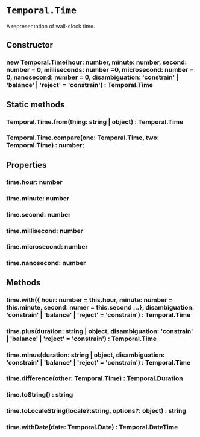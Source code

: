 # `Temporal.Time`

A representation of wall-clock time.

## Constructor

### new Temporal.Time(hour: number, minute: number, second: number = 0, milliseconds: number =0, microsecond: number = 0, nanosecond: number = 0, disambiguation: 'constrain' | 'balance' | 'reject' = 'constrain') : Temporal.Time

## Static methods

### Temporal.Time.from(thing: string | object) : Temporal.Time

### Temporal.Time.compare(one: Temporal.Time, two: Temporal.Time) : number;

## Properties

### time.hour: number

### time.minute: number

### time.second: number

### time.millisecond: number

### time.microsecond: number

### time.nanosecond: number

## Methods

### time.with({ hour: number = this.hour, minute: number = this.minute, second: numer = this.second ...}, disambiguation: 'constrain' | 'balance' | 'reject' = 'constrain') : Temporal.Time

### time.plus(duration: string | object, disambiguation: 'constrain' | 'balance' | 'reject' = 'constrain') : Temporal.Time

### time.minus(duration: string | object, disambiguation: 'constrain' | 'balance' | 'reject' = 'constrain') : Temporal.Time

### time.difference(other: Temporal.Time) : Temporal.Duration

### time.toString() : string

### time.toLocaleString(locale?:string, options?: object) : string

### time.withDate(date: Temporal.Date) : Temporal.DateTime
